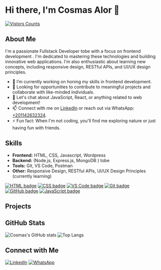 
<!--
**CosmasAlor/CosmasAlor** is a ✨ _special_ ✨ repository because its `README.md` (this file) appears on your GitHub profile.

[![HitCount](https://hits.dwyl.com/CosmasAlor/CosmasAlor.svg?style=flat&show=unique)](http://hits.dwyl.com/CosmasAlor/CosmasAlor)
Here are some ideas to get you started:

- 🔭 I’m currently working on ...
- 🌱 I’m currently learning ...
- 👯 I’m looking to collaborate on ...
- 🤔 I’m looking for help with ...
- 💬 Ask me about ...
- 📫 How to reach me: ...
- 😄 Pronouns: ...
- ⚡ Fun fact: ...

- 🌱 I’m currently learning Node.js, Express.js, and MongoDB for backend development, as well as responsive design, RESTful APIs, and UI/UX design principles.
-->



 # Hi there, I'm Cosmas Alor 👋

[![Vistors Counts](https://hits.dwyl.com/CosmasAlor/CosmasAlor.svg?style=flat&show=unique)](http://hits.dwyl.com/CosmasAlor/CosmasAlor)


## About Me
I'm a passionate Fullstack Developer tobe with a focus on  frontend development . I'm dedicated to mastering these technologies and building innovative web applications. I'm also enthusiastic about learning new concepts, including responsive design, RESTful APIs, and UI/UX design principles.

- 🔭 I’m currently working on honing my skills in  frontend development.
- 💼 Looking for opportunities to contribute to meaningful projects and collaborate with like-minded individuals.
- 💬 Let's chat about JavaScript, React, or anything related to web development!
- 📫 Connect with me on [LinkedIn](https://www.linkedin.com/in/cosmasalor) or reach out via WhatsApp: [+201142632324](https://wa.me/201142632324).
- ⚡ Fun fact: When I'm not coding, you'll find me exploring nature or just having fun with friends.

## Skills
- **Frontend:** HTML, CSS, Javascript, Wordpress
- **Backend:** (Node.js, Express.js, MongoDB ) tobe
- **Tools:** Git, VS Code, Postman
- **Other:** Responsive Design, RESTful APIs, UI/UX Design Principles (currently learning)

[![HTML badge](https://img.shields.io/badge/HTML-5-orange.svg)](https://shields.io/) [![CSS badge](https://img.shields.io/badge/CSS-3-blue.svg)](https://shields.io/) [![VS Code badge](https://img.shields.io/badge/VS_Code-IDE-blue.svg)](https://shields.io/) [![Git badge](https://img.shields.io/badge/Git-version%20control-red.svg)](https://shields.io/) [![GitHub badge](https://img.shields.io/badge/GitHub-repository-black.svg)](https://shields.io/) [![JavaScript badge](https://img.shields.io/badge/JavaScript-ES6-yellow.svg)](https://shields.io/)



## Projects

## GitHub Stats
![Cosmas's GitHub stats](https://github-readme-stats.vercel.app/api?username=cosmasalor&show_icons=true&theme=radical)
![Top Langs](https://github-readme-stats.vercel.app/api/top-langs/?username=cosmasalor&layout=compact&theme=radical)


## Connect with Me
[![LinkedIn](https://img.shields.io/badge/-LinkedIn-blue?style=flat&logo=LinkedIn&logoColor=white)](https://www.linkedin.com/in/cosmasalor)
[![WhatsApp](https://img.shields.io/badge/-WhatsApp-green?style=flat&logo=WhatsApp&logoColor=white)](https://wa.me/201142632324)
